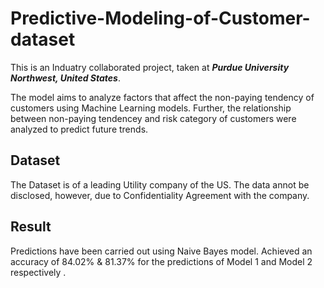 # Predictive-Modeling-of-Customer-dataset
This is an Induatry collaborated project, taken at ***Purdue University Northwest, United States***.

The model aims to analyze factors that affect the non-paying tendency of customers using Machine Learning models. 
Further, the relationship between non-paying tendencey and risk category of customers were analyzed to predict future trends.

## Dataset

The Dataset is of a leading Utility company of the US. The data annot be disclosed, however, due to Confidentiality Agreement with the company.

## Result

Predictions have been carried out using Naive Bayes model. Achieved an accuracy of 84.02% & 81.37% for the predictions of Model 1 and Model 2 respectively .
